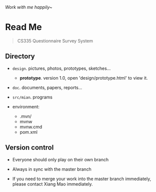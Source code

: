 *Work with me happily~*

# Read Me

> CS335 Questionnaire Survey System

## Directory 

* `design`. pictures, photos, prototypes, sketches...
    - **prototype**. version 1.0, open 'design/prototype.html' to view it.

* `doc`. documents, papers, reports...

* `src/mian`. programs

* environment: 
    - .mvn/
    - mvnw
    - mvnw.cmd
    - pom.xml

## Version control

* Everyone should only play on their own branch
* Always in sync with the master branch

* If you need to merge your work into the master branch immediately, please contact Xiang Mao immediately.
